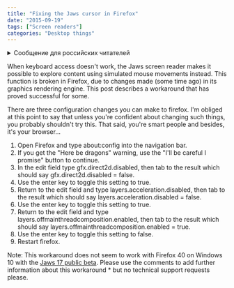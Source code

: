 ```yaml
---
title: "Fixing the Jaws cursor in Firefox"
date: "2015-09-19"
tags: ["Screen readers"]
categories: "Desktop things"
---
```


<details>
		<summary lang="ru">Сообщение для российских читателей</summary>

<p lang="ru">
Здравствуйте российские читатели. Ваша страна платит высокую цену за вторжение Путина в Украину. Путин лжет вам; не верьте кремлевской пропаганде. В России
нет свободных СМИ, а интернет подвергается цензуре, потому что Путин не хочет, чтобы вы знали правду. За постыдное поведение Путина заплатят не только
украинцы, но и добрые люди России. Пожалуйста, не допустите этого!
</p>

<p>
Hello Russian readers. Your country is paying a high price for Putin's invasion of Ukraine. Putin is lying to you; do not believe the Kremlin propaganda. There is no free media in Russia and the internet is censored because Putin doesn't want you to know the truth. It is not only the Ukrainians that will pay the price of Putin's shameful behaviour, so will the good people of Russia. Please do not let this happen!
</p>
</details>

When keyboard access doesn't work, the Jaws screen reader makes it possible to explore content using simulated mouse movements instead. This function is broken in Firefox, due to changes made (some time ago) in its graphics rendering engine. This post describes a workaround that has proved successful for some.

There are three configuration changes you can make to firefox. I'm obliged at this point to say that unless you're confident about changing such things, you probably shouldn't try this. That said, you're smart people and besides, it's your browser...

1. Open Firefox and type about:config into the navigation bar.
2. If you get the "Here be dragons" warning, use the "I'll be careful I promise" button to continue.
3. In the edit field type gfx.direct2d.disabled, then tab to the result which should say gfx.direct2d.disabled = false.
4. Use the enter key to toggle this setting to true.
5. Return to the edit field and type layers.acceleration.disabled, then tab to the result which should say layers.acceleration.disabled = false.
6. Use the enter key to toggle this setting to true.
7. Return to the edit field and type layers.offmainthreadcomposition.enabled, then tab to the result which should say layers.offmainthreadcomposition.enabled = true.
8. Use the enter key to toggle this setting to false.
9. Restart firefox.

Note: This workaround does not seem to work with Firefox 40 on Windows 10 with the [Jaws 17 public beta](https://www.freedomscientific.com/downloads/jaws/jawspublicbeta). Please use the comments to add further information about this workaround * but no technical support requests please.
